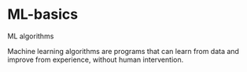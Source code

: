 # ML-basics
ML algorithms

Machine learning algorithms are programs that can learn from data and improve from experience, without human intervention.
